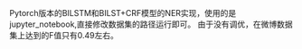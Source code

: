 Pytorch版本的BILSTM和BILST+CRF模型的NER实现，使用的是jupyter_notebook,直接修改数据集的路径运行即可。
由于没有调优，在微博数据集上达到的F值只有0.49左右。
